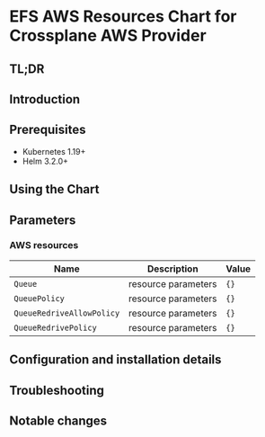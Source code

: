 # EFS AWS Resources Chart for Crossplane AWS Provider

## TL;DR

## Introduction

## Prerequisites

- Kubernetes 1.19+
- Helm 3.2.0+

## Using the Chart

## Parameters

### AWS resources

| Name                      | Description         | Value |
| ------------------------- | ------------------- | ----- |
| `Queue`                   | resource parameters | `{}`  |
| `QueuePolicy`             | resource parameters | `{}`  |
| `QueueRedriveAllowPolicy` | resource parameters | `{}`  |
| `QueueRedrivePolicy`      | resource parameters | `{}`  |


## Configuration and installation details


## Troubleshooting


## Notable changes
